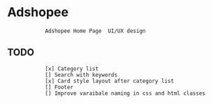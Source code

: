 # Adshopee

				Adshopee Home Page  UI/UX design


## TODO

				[x] Category list
				[] Search with keywords
				[x] Card style layout after category list
				[] Footer
				[] Improve varaibale naming in css and html classes
